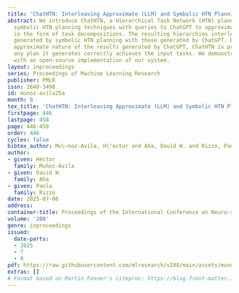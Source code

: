 ```yaml
---
title: 'ChatHTN: Interleaving Approximate (LLM) and Symbolic HTN Planning'
abstract: We introduce ChatHTN, a Hierarchical Task Network (HTN) planner that combines
  symbolic HTN planning techniques with queries to ChatGPT to approximate solutions
  in the form of task decompositions. The resulting hierarchies interleave task decompositions
  generated by symbolic HTN planning with those generated by ChatGPT. Despite the
  approximate nature of the results generated by ChatGPT, ChatHTN is provably sound;
  any plan it generates correctly achieves the input tasks. We demonstrate this property
  with an open-source implementation of our system.
layout: inproceedings
series: Proceedings of Machine Learning Research
publisher: PMLR
issn: 2640-3498
id: munoz-avila25a
month: 0
tex_title: 'ChatHTN: Interleaving Approximate (LLM) and Symbolic HTN Planning'
firstpage: 446
lastpage: 458
page: 446-458
order: 446
cycles: false
bibtex_author: Mu\~noz-Avila, H\'ector and Aha, David W. and Rizzo, Paola
author:
- given: Héctor
  family: Muñoz-Avila
- given: David W.
  family: Aha
- given: Paola
  family: Rizzo
date: 2025-07-08
address:
container-title: Proceedings of the International Conference on Neuro-symbolic Systems
volume: '288'
genre: inproceedings
issued:
  date-parts:
  - 2025
  - 7
  - 8
pdf: https://raw.githubusercontent.com/mlresearch/v288/main/assets/munoz-avila25a/munoz-avila25a.pdf
extras: []
# Format based on Martin Fenner's citeproc: https://blog.front-matter.io/posts/citeproc-yaml-for-bibliographies/
---
```

